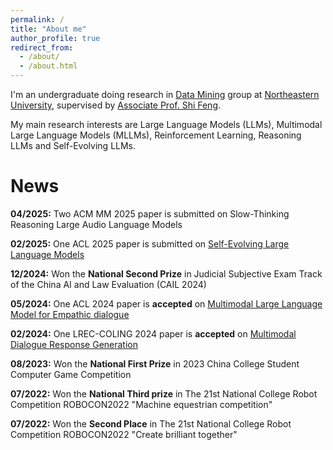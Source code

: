 ```yaml
---
permalink: /
title: "About me"
author_profile: true
redirect_from: 
  - /about/
  - /about.html
---
```



<!-- About me
====== -->
I'm an undergraduate doing research in [Data Mining](https://neu-datamining.github.io/) group at [Northeastern University](http://www.neu.edu.cn/), supervised by [Associate Prof. Shi Feng](https://neu-datamining.github.io/cse/fengshi/).

My main research interests are Large Language Models (LLMs), Multimodal Large Language Models (MLLMs), Reinforcement Learning, Reasoning LLMs and Self-Evolving LLMs.

News
======
**04/2025:** Two ACM MM 2025 paper is submitted on Slow-Thinking Reasoning Large Audio Language Models

**02/2025:** One ACL 2025 paper is submitted on [Self-Evolving Large Language Models](https://arxiv.org/abs/2412.15151) 

**12/2024:** Won the **National Second Prize** in Judicial Subjective Exam Track of the China AI and Law Evaluation (CAIL 2024)

**05/2024:** One ACL 2024 paper is **accepted** on [Multimodal Large Language Model for Empathic dialogue](https://arxiv.org/abs/2402.01679) 

**02/2024:** One LREC-COLING 2024 paper is **accepted** on [Multimodal Dialogue Response Generation](https://aclanthology.org/2024.lrec-main.1403/)

**08/2023:** Won the **National First Prize** in 2023 China College Student Computer Game Competition

**07/2022:** Won the **National Third prize** in The 21st National College Robot Competition ROBOCON2022 "Machine equestrian competition"

**07/2022:** Won the **Second Place** in The 21st National College Robot Competition ROBOCON2022 "Create brilliant together"